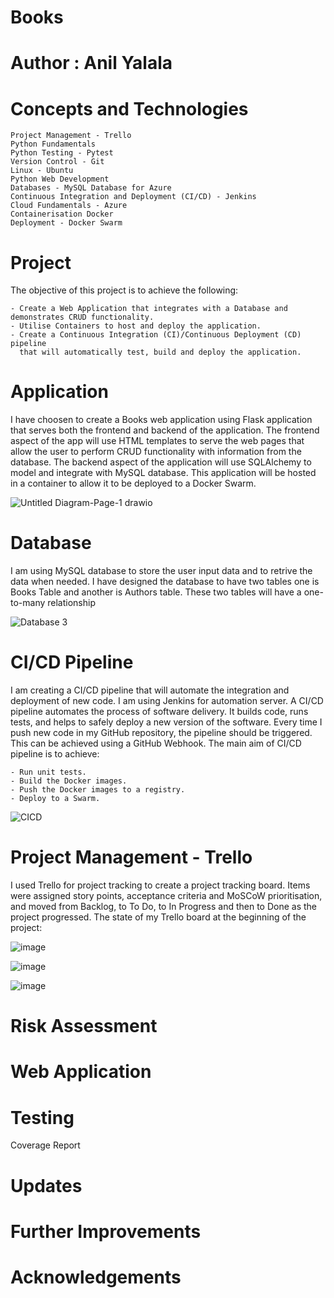# Books
# Author : Anil Yalala

# Concepts and Technologies

    Project Management - Trello
    Python Fundamentals
    Python Testing - Pytest
    Version Control - Git
    Linux - Ubuntu
    Python Web Development
    Databases - MySQL Database for Azure
    Continuous Integration and Deployment (CI/CD) - Jenkins
    Cloud Fundamentals - Azure
    Containerisation Docker
    Deployment - Docker Swarm
    
# Project

The objective of this project is to achieve the following:

    - Create a Web Application that integrates with a Database and demonstrates CRUD functionality.
    - Utilise Containers to host and deploy the application.
    - Create a Continuous Integration (CI)/Continuous Deployment (CD) pipeline 
      that will automatically test, build and deploy the application.

# Application

I have choosen to create a Books web application using Flask application that serves both the frontend and backend of the application. The frontend aspect of the app will use HTML templates to serve the web pages that allow the user to perform CRUD functionality with information from the database. The backend aspect of the application will use SQLAlchemy to model and integrate with MySQL database. This application will be hosted in a container to allow it to be deployed to a Docker Swarm.

![Untitled Diagram-Page-1 drawio](https://user-images.githubusercontent.com/105712346/178278022-e4f600a1-6af8-4ed0-a39d-2398c481888d.png)

# Database

I am using MySQL database to store the user input data and to retrive the data when needed. I have designed the database to have two tables one is Books Table and another is Authors table. These two tables will have a one-to-many relationship

![Database 3](https://user-images.githubusercontent.com/105712346/178305565-a905da68-f38e-426f-bc45-cc7f3b2761c6.png)

# CI/CD Pipeline

I am creating a CI/CD pipeline that will automate the integration and deployment of new code. I am using Jenkins for automation server. A CI/CD pipeline automates the process of software delivery. It builds code, runs tests, and helps to safely deploy a new version of the software. Every time I push new code in my GitHub repository, the pipeline should be triggered. This can be achieved using a GitHub Webhook. The main aim of CI/CD pipeline is to achieve:

    - Run unit tests.
    - Build the Docker images.
    - Push the Docker images to a registry.
    - Deploy to a Swarm.
    
![CICD](https://user-images.githubusercontent.com/105712346/178314600-039fc219-1d4c-4d62-8624-e3125bc4270f.png)

# Project Management - Trello

I used Trello for project tracking to create a project tracking board. Items were assigned story points, acceptance criteria and MoSCoW prioritisation, and moved from Backlog, to To Do, to In Progress and then to Done as the project progressed. The state of my Trello board at the beginning of the project:

![image](https://user-images.githubusercontent.com/105712346/178536554-217ad649-997c-4728-9239-0039b23e933f.png)

![image](https://user-images.githubusercontent.com/105712346/179349352-d624f936-9ad1-4d00-bce0-d4f8b0aebdfa.png)

![image](https://user-images.githubusercontent.com/105712346/179528545-79a3b390-fac0-49dd-a3e4-728a9a8c4a91.png)


# Risk Assessment




# Web Application


# Testing


Coverage Report




# Updates


# Further Improvements

# Acknowledgements

